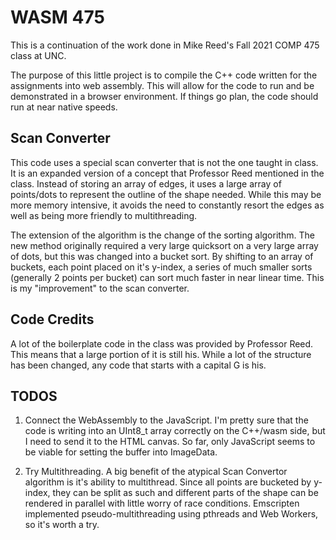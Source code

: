# WASM 475

This is a continuation of the work done in Mike Reed's Fall 2021 COMP 475 class at UNC.

The purpose of this little project is to compile the C++ code written for the assignments into web assembly. This will allow for the code to run and be demonstrated in a browser environment. If things go plan, the code should run at near native speeds.

## Scan Converter

This code uses a special scan converter that is not the one taught in class. It is an expanded version of a concept that Professor Reed mentioned in the class. Instead of storing an array of edges, it uses a large array of points/dots to represent the outline of the shape needed. While this may be more memory intensive, it avoids the need to constantly resort the edges as well as being more friendly to multithreading.

The extension of the algorithm is the change of the sorting algorithm. The new method originally required a very large quicksort on a very large array of dots, but this was changed into a bucket sort. By shifting to an array of buckets, each point placed on it's y-index, a series of much smaller sorts (generally 2 points per bucket) can sort much faster in near linear time. This is my "improvement" to the scan converter.

## Code Credits

A lot of the boilerplate code in the class was provided by Professor Reed. This means that a large portion of it is still his. While a lot of the structure has been changed, any code that starts with a capital G is his.

## TODOS
1. Connect the WebAssembly to the JavaScript. I'm pretty sure that the code is writing into an UInt8_t array correctly on the C++/wasm side, but I need to send it to the HTML canvas. So far, only JavaScript seems to be viable for setting the buffer into ImageData.

2. Try Multithreading. A big benefit of the atypical Scan Convertor algorithm is it's ability to multithread. Since all points are bucketed by y-index, they can be split as such and different parts of the shape can be rendered in parallel with little worry of race conditions. Emscripten implemented pseudo-multithreading using pthreads and Web Workers, so it's worth a try.
